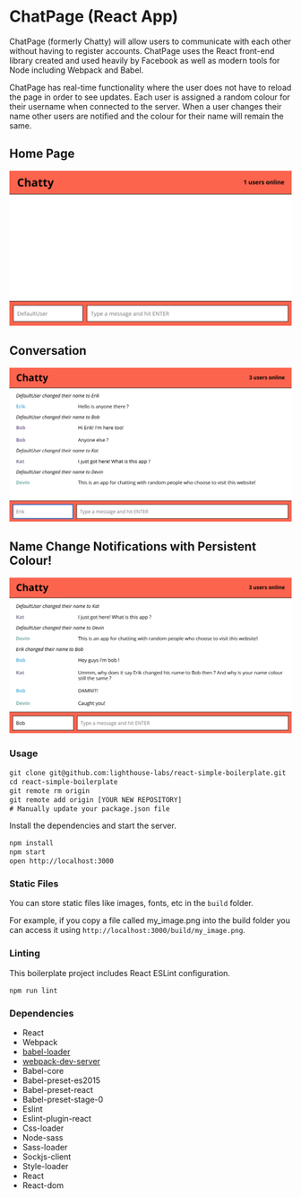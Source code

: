 ChatPage (React App)
=====================

ChatPage (formerly Chatty) will allow users to communicate with each other without having to register accounts. ChatPage uses the React front-end library created and used heavily by Facebook as well as modern tools for Node including Webpack and Babel.

ChatPage has real-time functionality where the user does not have to reload the page in order to see updates. Each user is assigned a random colour for their username when connected to the server. When a user changes their name other users are notified and the colour for their name will remain the same.


## Home Page
!['home page'](https://github.com/ErikNPeterson/Chatty-App/blob/master/docs/chattyEmpty.png)

## Conversation
!['Conversation'](https://github.com/ErikNPeterson/Chatty-App/blob/master/docs/chattyConversation.png)

## Name Change Notifications with Persistent Colour!
!['Name in Colour/ Notifications'](https://github.com/ErikNPeterson/Chatty-App/blob/master/docs/chattyColourName.png)



### Usage

```
git clone git@github.com:lighthouse-labs/react-simple-boilerplate.git
cd react-simple-boilerplate
git remote rm origin
git remote add origin [YOUR NEW REPOSITORY]
# Manually update your package.json file
```

Install the dependencies and start the server.

```
npm install
npm start
open http://localhost:3000
```

### Static Files

You can store static files like images, fonts, etc in the `build` folder.

For example, if you copy a file called my_image.png into the build folder you can access it using `http://localhost:3000/build/my_image.png`.

### Linting

This boilerplate project includes React ESLint configuration.

```
npm run lint
```

### Dependencies

* React
* Webpack
* [babel-loader](https://github.com/babel/babel-loader)
* [webpack-dev-server](https://github.com/webpack/webpack-dev-server)
* Babel-core
* Babel-preset-es2015
* Babel-preset-react
* Babel-preset-stage-0
* Eslint
* Eslint-plugin-react
* Css-loader
* Node-sass
* Sass-loader
* Sockjs-client
* Style-loader
* React
* React-dom
